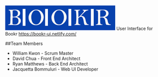 ![Bookr logo](img/Bookr_logo.png)
User Interface for Bookr
https://bookr-ui.netlify.com/

##Team Members
* William Kwon - Scrum Master
* David Chua - Front End Architect
* Ryan Matthews - Back End Architect
* Jacquetta Bommuluri - Web UI Developer



